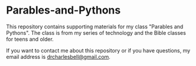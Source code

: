 # Parables-and-Pythons
This repository contains supporting materials for my class "Parables and Pythons". The class is from my series of technology and the Bible classes for teens and older. 

If you want to contact me about this repository or if you have questions, my email address is drcharlesbell@gmail.com.
